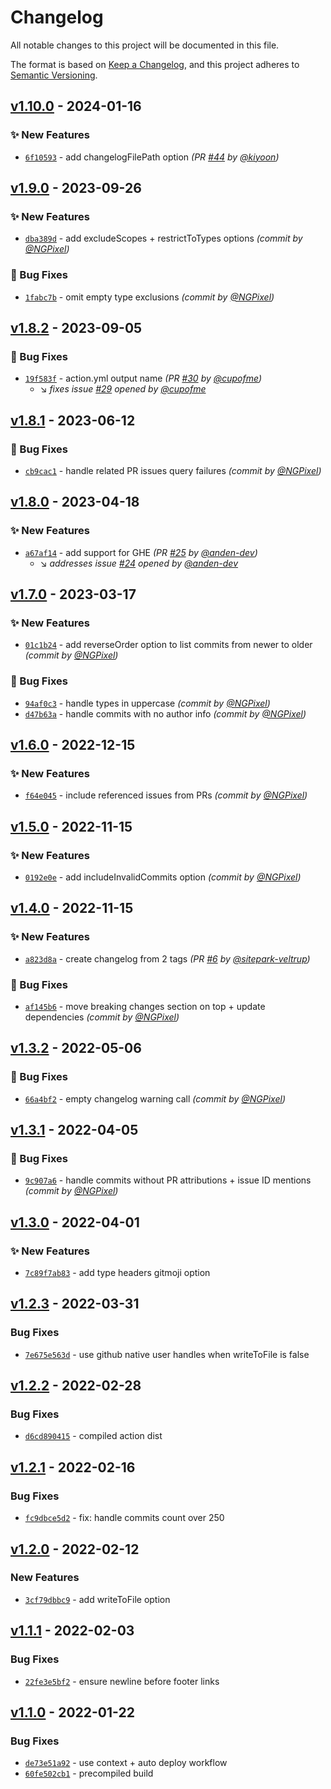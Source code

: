 # Changelog
All notable changes to this project will be documented in this file.

The format is based on [Keep a Changelog](https://keepachangelog.com/en/1.0.0/),
and this project adheres to [Semantic Versioning](https://semver.org/spec/v2.0.0.html).

## [v1.10.0] - 2024-01-16
### :sparkles: New Features
- [`6f10593`](https://github.com/requarks/changelog-action/commit/6f105938d7e03ad300949d064c6ccf739e79a3d0) - add changelogFilePath option *(PR [#44](https://github.com/requarks/changelog-action/pull/44) by [@kiyoon](https://github.com/kiyoon))*


## [v1.9.0] - 2023-09-26
### :sparkles: New Features
- [`dba389d`](https://github.com/requarks/changelog-action/commit/dba389d510fcf5b8327fe14221b569489dec425d) - add excludeScopes + restrictToTypes options *(commit by [@NGPixel](https://github.com/NGPixel))*

### :bug: Bug Fixes
- [`1fabc7b`](https://github.com/requarks/changelog-action/commit/1fabc7b0c6581d93c398246a856f084fb17cd9eb) - omit empty type exclusions *(commit by [@NGPixel](https://github.com/NGPixel))*


## [v1.8.2] - 2023-09-05
### :bug: Bug Fixes
- [`19f583f`](https://github.com/requarks/changelog-action/commit/19f583f53722c093319992282c8efb8a956efd64) - action.yml output name *(PR [#30](https://github.com/requarks/changelog-action/pull/30) by [@cupofme](https://github.com/cupofme))*
  - :arrow_lower_right: *fixes issue [#29](undefined) opened by [@cupofme](https://github.com/cupofme)*


## [v1.8.1] - 2023-06-12
### :bug: Bug Fixes
- [`cb9cac1`](https://github.com/requarks/changelog-action/commit/cb9cac16822feb7033a12db5731511e82f106d5c) - handle related PR issues query failures *(commit by [@NGPixel](https://github.com/NGPixel))*


## [v1.8.0] - 2023-04-18
### :sparkles: New Features
- [`a67af14`](https://github.com/requarks/changelog-action/commit/a67af14034e62802f8a8fa856a763a76d925df0d) - add support for GHE *(PR [#25](https://github.com/requarks/changelog-action/pull/25) by [@anden-dev](https://github.com/anden-dev))*
  - :arrow_lower_right: *addresses issue [#24](undefined) opened by [@anden-dev](https://github.com/anden-dev)*


## [v1.7.0] - 2023-03-17
### :sparkles: New Features
- [`01c1b24`](https://github.com/requarks/changelog-action/commit/01c1b24b234e079288271046481d408baad64656) - add reverseOrder option to list commits from newer to older *(commit by [@NGPixel](https://github.com/NGPixel))*

### :bug: Bug Fixes
- [`94af0c3`](https://github.com/requarks/changelog-action/commit/94af0c3dfeae6180da49e87ec06a24880614c081) - handle types in uppercase *(commit by [@NGPixel](https://github.com/NGPixel))*
- [`d47b63a`](https://github.com/requarks/changelog-action/commit/d47b63a7f846dd6c4aa803c597a12d413121fd59) - handle commits with no author info *(commit by [@NGPixel](https://github.com/NGPixel))*


## [v1.6.0] - 2022-12-15
### :sparkles: New Features
- [`f64e045`](https://github.com/requarks/changelog-action/commit/f64e045b5e7d73289888b92aa7cf6b9c8443f497) - include referenced issues from PRs *(commit by [@NGPixel](https://github.com/NGPixel))*


## [v1.5.0] - 2022-11-15
### :sparkles: New Features
- [`0192e0e`](https://github.com/requarks/changelog-action/commit/0192e0ed0553ee53648e187d784ccfdefe9e16b3) - add includeInvalidCommits option *(commit by [@NGPixel](https://github.com/NGPixel))*


## [v1.4.0] - 2022-11-15
### :sparkles: New Features
- [`a823d8a`](https://github.com/requarks/changelog-action/commit/a823d8ad176c08b3ceffaab28035dcc37be7f43e) - create changelog from 2 tags *(PR [#6](https://github.com/requarks/changelog-action/pull/6) by [@sitepark-veltrup](https://github.com/sitepark-veltrup))*

### :bug: Bug Fixes
- [`af145b6`](https://github.com/requarks/changelog-action/commit/af145b6f6d1fa8b857e497c91b3120cec8c1ef36) - move breaking changes section on top + update dependencies *(commit by [@NGPixel](https://github.com/NGPixel))*


## [v1.3.2] - 2022-05-06
### :bug: Bug Fixes
- [`66a4bf2`](https://github.com/requarks/changelog-action/commit/66a4bf2663a93f4271c97e78ec54859e0b40ff95) - empty changelog warning call *(commit by [@NGPixel](https://github.com/NGPixel))*


## [v1.3.1] - 2022-04-05
### :bug: Bug Fixes
- [`9c907a6`](https://github.com/requarks/changelog-action/commit/9c907a6f903e86d4591813cbf8c20b94797c7c70) - handle commits without PR attributions + issue ID mentions *(commit by [@NGPixel](https://github.com/NGPixel))*


## [v1.3.0] - 2022-04-01
### :sparkles: New Features
- [`7c89f7ab83`](https://github.com/Requarks/changelog-action/commit/7c89f7ab832998bbd4875c40b8b90a31aac1e398) - add type headers gitmoji option

## [v1.2.3] - 2022-03-31
### Bug Fixes
- [`7e675e563d`](https://github.com/Requarks/changelog-action/commit/7e675e563d4b3d6acbd444970ef9f8f13485b130) - use github native user handles when writeToFile is false

## [v1.2.2] - 2022-02-28
### Bug Fixes
- [`d6cd890415`](https://github.com/Requarks/changelog-action/commit/d6cd890415380a3392c700513b75145485d6c9b8) - compiled action dist

## [v1.2.1] - 2022-02-16
### Bug Fixes
- [`fc9dbce5d2`](https://github.com/Requarks/changelog-action/commit/fc9dbce5d2c2d9f2bb2a8160369c15017fda74e0) - fix: handle commits count over 250

## [v1.2.0] - 2022-02-12
### New Features
- [`3cf79dbbc9`](https://github.com/Requarks/changelog-action/commit/3cf79dbbc9c2343041681314f61f478e24191e4b) - add writeToFile option


## [v1.1.1] - 2022-02-03
### Bug Fixes
- [`22fe3e5bf2`](https://github.com/Requarks/changelog-action/commit/22fe3e5bf2205d243761cbfec6c7d5c90d897051) - ensure newline before footer links


## [v1.1.0] - 2022-01-22
### Bug Fixes
- [`de73e51a92`](https://github.com/Requarks/changelog-action/commit/de73e51a9227ef957d16ed17b22650582298ca7d) - use context + auto deploy workflow
- [`60fe502cb1`](https://github.com/Requarks/changelog-action/commit/60fe502cb1bbe8d74e3e1ed7540f636506c1d7c9) - precompiled build

[v1.1.0]: https://github.com/Requarks/changelog-action/compare/v1.0.0...v1.1.0
[v1.1.1]: https://github.com/Requarks/changelog-action/compare/v1.1.0...v1.1.1
[v1.2.0]: https://github.com/Requarks/changelog-action/compare/v1.1.1...v1.2.0
[v1.2.1]: https://github.com/Requarks/changelog-action/compare/v1.2.0...v1.2.1
[v1.2.2]: https://github.com/Requarks/changelog-action/compare/v1.2.1...v1.2.2
[v1.2.3]: https://github.com/Requarks/changelog-action/compare/v1.2.2...v1.2.3
[v1.3.0]: https://github.com/Requarks/changelog-action/compare/v1.2.3...v1.3.0

[v1.3.1]: https://github.com/requarks/changelog-action/compare/v1.3.0...v1.3.1
[v1.3.2]: https://github.com/requarks/changelog-action/compare/v1.3.1...v1.3.2
[v1.4.0]: https://github.com/requarks/changelog-action/compare/v1.3.2...v1.4.0
[v1.5.0]: https://github.com/requarks/changelog-action/compare/v1.4.0...v1.5.0
[v1.6.0]: https://github.com/requarks/changelog-action/compare/v1.5.0...v1.6.0
[v1.7.0]: https://github.com/requarks/changelog-action/compare/v1.6.0...v1.7.0
[v1.8.0]: https://github.com/requarks/changelog-action/compare/v1.7.0...v1.8.0
[v1.8.1]: https://github.com/requarks/changelog-action/compare/v1.8.0...v1.8.1
[v1.8.2]: https://github.com/requarks/changelog-action/compare/v1.8.1...v1.8.2
[v1.9.0]: https://github.com/requarks/changelog-action/compare/v1.8.2...v1.9.0
[v1.10.0]: https://github.com/requarks/changelog-action/compare/v1.9.0...v1.10.0